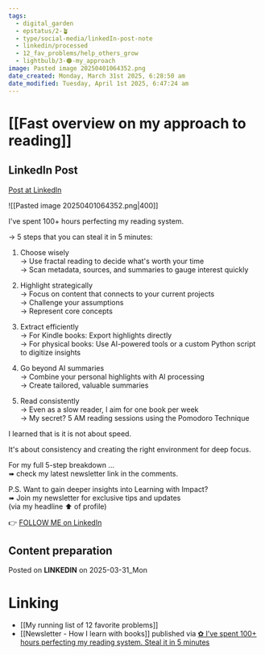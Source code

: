```yaml
---
tags:
  - digital_garden
  - epstatus/2-🪴
  - type/social-media/linkedIn-post-note
  - linkedin/processed
  - 12_fav_problems/help_others_grow
  - lightbulb/3-🟠-my_approach
image: Pasted image 20250401064352.png
date_created: Monday, March 31st 2025, 6:28:50 am
date_modified: Tuesday, April 1st 2025, 6:47:24 am
---
```

# [[Fast overview on my approach to reading]]
## LinkedIn Post
[Post at LinkedIn](https://www.linkedin.com/posts/sebastiankamilli_ive-spent-100-hours-perfecting-my-reading-activity-7312353041859424256-FXjN?utm_source=share&utm_medium=member_desktop&rcm=ACoAAA1M1pkBgWCYPhT45EpfLiHzViQqRWNCIv4)

![[Pasted image 20250401064352.png|400]]

I've spent 100+ hours perfecting my reading system. 

→ 5 steps that you can steal it in 5 minutes:  
  
1) Choose wisely  
→ Use fractal reading to decide what's worth your time  
→ Scan metadata, sources, and summaries to gauge interest quickly  
  
2) Highlight strategically  
→ Focus on content that connects to your current projects  
→ Challenge your assumptions  
→ Represent core concepts  
  
3) Extract efficiently  
→ For Kindle books: Export highlights directly  
→ For physical books: Use AI-powered tools or a custom Python script to digitize insights  
  
4) Go beyond AI summaries  
→ Combine your personal highlights with AI processing  
→ Create tailored, valuable summaries  
  
5) Read consistently  
→ Even as a slow reader, I aim for one book per week  
→ My secret? 5 AM reading sessions using the Pomodoro Technique  
  
I learned that is it is not about speed.

It's about consistency and creating the right environment for deep focus.  

For my full 5-step breakdown ...  
➠ check my latest newsletter link in the comments.

P.S. Want to gain deeper insights into Learning with Impact?  
➠ Join my newsletter for exclusive tips and updates  
(via my headline ⬆︎ of profile) 

👉 [FOLLOW ME on LinkedIn](https://www.linkedin.com/comm/mynetwork/discovery-see-all?usecase=PEOPLE_FOLLOWS&followMember=sebastiankamilli)

## Content preparation

Posted on **LINKEDIN** on 2025-03-31_Mon
# Linking
+ [[My running list of 12 favorite problems]]
+ [[Newsletter - How I learn with books]] published via [✿ I’ve spent 100+ hours perfecting my reading system. Steal it in 5 minutes](https://pages.quintsmart.com/posts/i-ve-spent-100-hours-perfecting-my-reading-system-steal-it-in-5-minutes-the-friday-brain-upgrade)